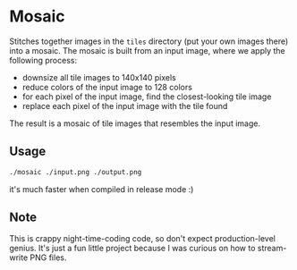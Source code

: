 # Mosaic

Stitches together images in the `tiles` directory (put your own images there) into a mosaic. The mosaic is built from an input image, where we apply the following process:

* downsize all tile images to 140x140 pixels
* reduce colors of the input image to 128 colors
* for each pixel of the input image, find the closest-looking tile image
* replace each pixel of the input image with the tile found

The result is a mosaic of tile images that resembles the input image.

## Usage

```sh
./mosaic ./input.png ./output.png
```

it's much faster when compiled in release mode :)

## Note

This is crappy night-time-coding code, so don't expect production-level genius. It's just a fun little project because I was curious on how to stream-write PNG files.
